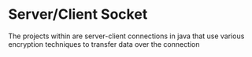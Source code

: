 # Server/Client Socket

The projects within are server-client connections in java that use various encryption techniques to transfer data over the connection

